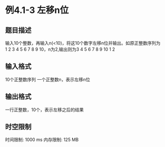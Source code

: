 # 例4.1-3 左移n位

## 题目描述

输入10个整数，再输入n(<10)，将这10个数字左移n位并输出。如原正整数序列为1 2 3 4 5 6 7 8 9 10，n为2,输出则为3 4 5 6 7 8 9 10 1 2

## 输入格式

10个正整数序列
一个正整数n，表示左移n位

## 输出格式

一行正整数，10个，表示左移之后的结果

## 时空限制

时间限制: 1000 ms
内存限制: 125 MB
